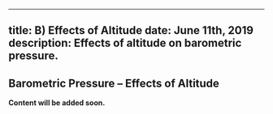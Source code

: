 -----
title: B) Effects of Altitude
date:  June 11th, 2019
description: Effects of altitude on barometric pressure.
-----

## Barometric Pressure – Effects of Altitude


**Content will be added soon.**